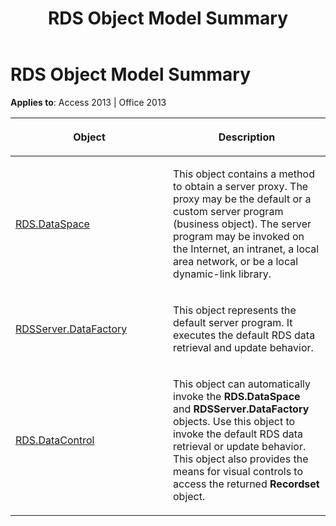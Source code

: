 ﻿---
title: RDS Object Model Summary
TOCTitle: RDS Object Model Summary
ms:assetid: 0355d62a-dabb-8643-5c43-1e98ccf7f3b0
ms:mtpsurl: https://msdn.microsoft.com/en-us/library/JJ248800(v=office.15)
ms:contentKeyID: 48542981
ms.date: 09/18/2015
mtps_version: v=office.15
---

# RDS Object Model Summary


**Applies to**: Access 2013 | Office 2013

<table>
<colgroup>
<col style="width: 50%" />
<col style="width: 50%" />
</colgroup>
<thead>
<tr class="header">
<th><p>Object</p></th>
<th><p>Description</p></th>
</tr>
</thead>
<tbody>
<tr class="odd">
<td><p><a href="dataspace-object-rds.md">RDS.DataSpace</a></p></td>
<td><p>This object contains a method to obtain a server proxy. The proxy may be the default or a custom server program (business object). The server program may be invoked on the Internet, an intranet, a local area network, or be a local dynamic-link library.</p></td>
</tr>
<tr class="even">
<td><p><a href="datafactory-object-rdsserver.md">RDSServer.DataFactory</a></p></td>
<td><p>This object represents the default server program. It executes the default RDS data retrieval and update behavior.</p></td>
</tr>
<tr class="odd">
<td><p><a href="datacontrol-object-rds.md">RDS.DataControl</a></p></td>
<td><p>This object can automatically invoke the <strong>RDS.DataSpace</strong> and <strong>RDSServer.DataFactory</strong> objects. Use this object to invoke the default RDS data retrieval or update behavior. This object also provides the means for visual controls to access the returned <strong>Recordset</strong> object.</p></td>
</tr>
</tbody>
</table>

